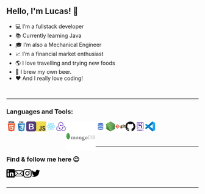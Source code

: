 ## Hello, I'm Lucas! 👋

- 💻 I’m a fullstack developer
- 📚 Currently learning Java
- 🎓 I’m also a Mechanical Engineer 
- 📈 I’m a financial market enthusiast
- 🌎 I love travelling and trying new foods
- 🍺 I brew my own beer.
- ❤️ And I really love coding!

<br />
<hr>

### Languages and Tools:

<img align="left" alt="HTML5" width="26px" src="https://raw.githubusercontent.com/github/explore/80688e429a7d4ef2fca1e82350fe8e3517d3494d/topics/html/html.png" />
<img align="left" alt="CSS3" width="26px" src="https://raw.githubusercontent.com/github/explore/80688e429a7d4ef2fca1e82350fe8e3517d3494d/topics/css/css.png" />
<img align="left" alt="Bootstrap" width="26px" src="https://raw.githubusercontent.com/github/explore/80688e429a7d4ef2fca1e82350fe8e3517d3494d/topics/bootstrap/bootstrap.png">
<img align="left" alt="JavaScript" width="26px" src="https://raw.githubusercontent.com/github/explore/80688e429a7d4ef2fca1e82350fe8e3517d3494d/topics/javascript/javascript.png" />
<img align="left" alt="React" width="26px" src="https://github.com/github/explore/blob/main/topics/react/react.png" />
<img align="left" alt="Redux" width="26px" src="https://github.com/github/explore/blob/main/topics/redux/redux.png" />
<img align="left" alt="MongoDB" width="78px" src="https://github.com/github/explore/blob/main/topics/mongodb/mongodb.png" />
<img align="left" alt="SQL" width="26px" src="https://raw.githubusercontent.com/github/explore/80688e429a7d4ef2fca1e82350fe8e3517d3494d/topics/sql/sql.png" />
<img align="left" alt="NodeJS" width="26px" src="https://github.com/github/explore/blob/main/topics/nodejs/nodejs.png" />
<img align="left" alt="Git" width="26px" src="https://raw.githubusercontent.com/github/explore/80688e429a7d4ef2fca1e82350fe8e3517d3494d/topics/git/git.png" />
<img align="left" alt="GitHub" width="26px" src="https://raw.githubusercontent.com/github/explore/78df643247d429f6cc873026c0622819ad797942/topics/github/github.png" />
<img align="left" alt="Heroku" width="26px" src="https://github.com/github/explore/blob/main/topics/heroku/heroku.png" />
<img align="left" alt="Visual Studio Code" width="26px" src="https://raw.githubusercontent.com/github/explore/80688e429a7d4ef2fca1e82350fe8e3517d3494d/topics/visual-studio-code/visual-studio-code.png" />

<br />
<br />
<br />
<hr>

### Find & follow me here 😉

[<img align="left" alt="LinkedIn" width="22px" src="https://github.com/biacaram/biacaram/blob/main/images/linkedin.png">](https://www.linkedin.com/in/lucascandre/)
[<img align="left" alt="Email" width="22px" src="https://github.com/biacaram/biacaram/blob/main/images/mail.png">](mailto:lcancado1@hotmail.com)
[<img align="left" alt="Instagram" width="22px" src="https://github.com/biacaram/biacaram/blob/main/images/instagram.png">](https://www.instagram.com/lucascmca/?hl=en)
[<img align="left" alt="Twitter" width="22px" src="https://github.com/biacaram/biacaram/blob/main/images/twitter.png">](https://twitter.com/Lucascandre)

<br />
<br />
<hr>


